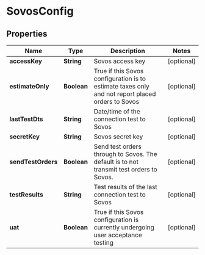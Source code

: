 

# SovosConfig


## Properties

| Name | Type | Description | Notes |
|------------ | ------------- | ------------- | -------------|
|**accessKey** | **String** | Sovos access key |  [optional] |
|**estimateOnly** | **Boolean** | True if this Sovos configuration is to estimate taxes only and not report placed orders to Sovos |  [optional] |
|**lastTestDts** | **String** | Date/time of the connection test to Sovos |  [optional] |
|**secretKey** | **String** | Sovos secret key |  [optional] |
|**sendTestOrders** | **Boolean** | Send test orders through to Sovos.  The default is to not transmit test orders to Sovos. |  [optional] |
|**testResults** | **String** | Test results of the last connection test to Sovos |  [optional] |
|**uat** | **Boolean** | True if this Sovos configuration is currently undergoing user acceptance testing |  [optional] |



